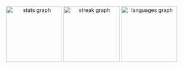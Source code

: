 <div align="center">
  <img src="https://github-readme-stats.vercel.app/api?username=module-Douglas&hide_title=false&hide_rank=false&show_icons=true&include_all_commits=true&count_private=true&disable_animations=false&theme=catppuccin_mocha&locale=en&hide_border=true" height="150" alt="stats graph"  />
  <img src="https://streak-stats.demolab.com?user=module-Douglas&locale=en&mode=daily&theme=catppuccin_mocha&hide_border=true&border_radius=5" height="150" alt="streak graph"  />
  <img src="https://github-readme-stats.vercel.app/api/top-langs?username=module-Douglas&locale=en&hide_title=false&layout=compact&card_width=320&langs_count=6&theme=catppuccin_mocha&hide_border=true" height="150" alt="languages graph"  />
</div>
